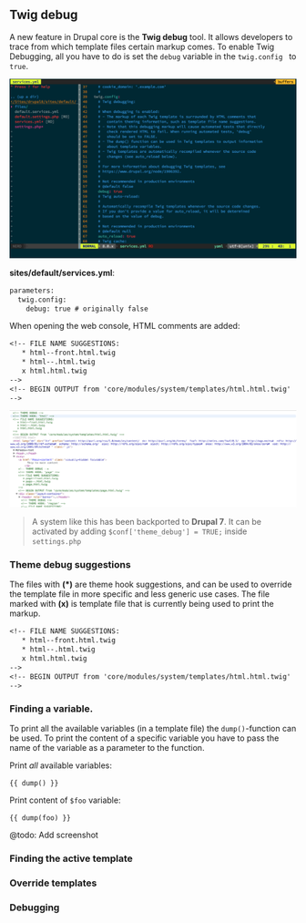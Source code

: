 ## Twig debug

A new feature in Drupal core is the **Twig debug** tool. It allows developers to trace from which template files certain markup comes. To enable Twig Debugging, all you have to do is set the `debug` variable in the `twig.config ` to `true`.

![](../img/twig-debug-services.png)

**sites/default/services.yml**:

    parameters:
      twig.config:
        debug: true # originally false

When opening the web console, HTML comments are added:

    <!-- FILE NAME SUGGESTIONS:
       * html--front.html.twig
       * html--.html.twig
       x html.html.twig
    -->
    <!-- BEGIN OUTPUT from 'core/modules/system/templates/html.html.twig' -->

![](../img/twig-debug-example.png)

> A system like this has been backported to **Drupal 7**. It can be activated by adding `$conf['theme_debug'] = TRUE;` inside `settings.php`

### Theme debug suggestions

The files with **(\*)** are theme hook suggestions, and can be used to override the template file in more specific and less generic use cases. The file marked with **(x)** is template file that is currently being used to print the markup.

    <!-- FILE NAME SUGGESTIONS:
       * html--front.html.twig
       * html--.html.twig
       x html.html.twig
    -->
    <!-- BEGIN OUTPUT from 'core/modules/system/templates/html.html.twig' -->

### Finding a variable.

To print all the available variables (in a template file) the `dump()`-function can be used. To print the content of a specific variable you have to pass the name of the variable as a parameter to the function.

Print *all* available variables:

    {{ dump() }}

Print content of `$foo` variable:

    {{ dump(foo) }}

@todo: Add screenshot

### Finding the active template


### Override templates

### Debugging
